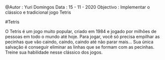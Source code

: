 

@Autor : Yuri Domingos 
Data  : 15 - 11 - 2020
Objectivo : Implementar o clássico e tradicional jogo Tetris


                                                
#Tetris

O Tetris é um jogo muito popular, criado em 1984 e jogado por milhões de pessoas em todo o mundo até hoje. Para jogar, você só precisa empilhar as pecinhas que vão caindo, caindo, caindo até não parar mais... Sua única salvação é conseguir eliminar as linhas que se formam com as pecinhas. Treine sua habilidade nesse clássico dos jogos.

